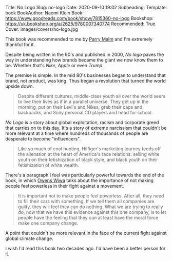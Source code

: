 Title: No Logo
Slug: no-logo
Date: 2020-09-10 19:02
Subheading: 
Template: book
BookAuthor: Naomi Klein
Book: https://www.goodreads.com/book/show/7815360-no-logo
Bookshop: https://uk.bookshop.org/a/2625/9780007340774
Recommended: True
Cover: images/covers/no-logo.jpg

This book was recommended to me by [Parry Malm](https://twitter.com/ParryMalm) and I'm extremely thankful for it.

Despite being written in the 90's and published in 2000, *No logo* paves the way in understanding how brands became the giant we now know them to be. Whether that's *Nike*, *Apple* or even *Trump*.

The premise is simple. In the mid 80's businesses began to understand that brand, not product, was king. Thus began a revolution that turned the world upside down.

> Despite different cultures, middle-class youth all over the world seem to live their lives as if in a parallel universe. They get up in the morning, put on their Levi's and Nikes, grab their caps and backpacks, and Sony personal CD players and head for school.

*No Logo* is a story about global exploitation, racism and corporate greed that carries on to this day. It's a story of extreme narcissism that couldn't be more relevant at a time where hundreds of thousands of people are desperate to become "influencers".

> Like so much of cool hunting, Hilfiger's marketing journey feeds off the alienation at the heart of America's race relations: selling white youth on their fetishization of black style, and black youth on their fetishization of white wealth.

There's a paragraph I feel was particularly powerful towards the end of the book, in which [Owens Wiwa](https://en.wikipedia.org/wiki/Owens_Wiwa) talks about the importance of not making people feel powerless in their fight against a movement.

> It is important not to make people feel powerless. After all, they need to fill their cars with something. If we tell them all companies are guilty, they will feel they can do nothing. What we are trying to really do, now that we have this evidence against this one company, is to let people have the feeling that they can at least have the moral force make one company change.

A point that couldn't be more relevant in the face of the current fight against global climate change.

I wish I'd read this book two decades ago. I'd have been a better person for it.